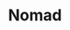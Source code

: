 ---
draft: false
title: Nomad
content:
  id: nomad
  name: Nomad
  logo: /images/development/dev-ops/nomad/logo.png
  website: https://www.nomadproject.io/
  iframe_website: /website-iframe/development/dev-ops/nomad
  dashboardImage: /images/development/dev-ops/nomad/screenshot-1.jpg
  short_description: Nomad is a scheduler and workload orchestrator.
  description: Nomad is an easy-to-use, flexible, and performant workload orchestrator that can deploy a mix of microservice, batch, containerized, and non-containerized applications. Nomad is easy to operate and scale and has native Consul and Vault integrations.
  features:
    - title: Simple and Lightweight
      description: Single binary that integrates into existing infrastructure. Easy to operate on-prem or in the cloud with minimal overhead.
    - title: Flexible Workload Support
      description: Orchestrate applications of any type - not just containers. First class support for Docker, Windows, Java, VMs, and more.
    - title: Modernize Legacy Applications without Rewrite
      description: Bring orchestration benefits to existing services. Achieve zero downtime deployments, improved resilience, higher resource utilization, and more without containerization.
    - title: Easy Federation at Scale
      description: Single command for multi-region, multi-cloud federation. Deploy applications globally to any region using Nomad as a single unified control plane.
  screenshots:
    - /images/development/dev-ops/nomad/screenshot-1.jpg
    - /images/development/dev-ops/nomad/screenshot-2.jpg
---